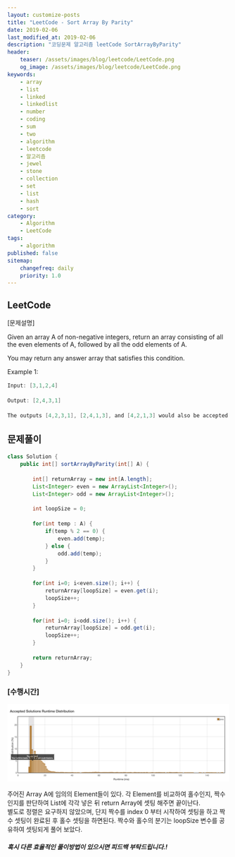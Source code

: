 ```yaml
---
layout: customize-posts
title: "LeetCode - Sort Array By Parity"
date: 2019-02-06
last_modified_at: 2019-02-06
description: "코딩문제 알고리즘 leetCode SortArrayByParity"
header:
    teaser: /assets/images/blog/leetcode/LeetCode.png
    og_image: /assets/images/blog/leetcode/LeetCode.png
keywords:
    - array
    - list
    - linked
    - linkedlist
    - number
    - coding
    - sum
    - two
    - algorithm
    - leetcode
    - 알고리즘
    - jewel
    - stone
    - collection
    - set
    - list
    - hash
    - sort
category:
    - Algorithm
    - LeetCode
tags:
    - algorithm
published: false
sitemap:
    changefreq: daily
    priority: 1.0
---
```


## LeetCode

[문제설명]

Given an array A of non-negative integers, return an array consisting of all the even elements of A, followed by all the odd elements of A.

You may return any answer array that satisfies this condition.

Example 1:
```java
Input: [3,1,2,4]

Output: [2,4,3,1]

The outputs [4,2,3,1], [2,4,1,3], and [4,2,1,3] would also be accepted.
```


## 문제풀이

```java
class Solution {
    public int[] sortArrayByParity(int[] A) {
        
        int[] returnArray = new int[A.length];
        List<Integer> even = new ArrayList<Integer>();
        List<Integer> odd = new ArrayList<Integer>();
        
        int loopSize = 0;
            
        for(int temp : A) {
            if(temp % 2 == 0) {
                even.add(temp);
            } else {
                odd.add(temp);
            }
        }
        
        for(int i=0; i<even.size(); i++) {
            returnArray[loopSize] = even.get(i);
            loopSize++;
        }
        
        for(int i=0; i<odd.size(); i++) {
            returnArray[loopSize] = odd.get(i);
            loopSize++;
        }
        
        return returnArray;
    }
}
```

### [수행시간]
![submit](/assets/images/blog/leetcode/Sort_Array_By_Parity.png)

주어진 Array A에 임의의 Element들이 있다. 각 Element를 비교하여 홀수인지, 짝수인지를 판단하여 List에 각각 넣은 뒤 return Array에 셋팅 해주면 끝이난다.  
별도로 정렬은 요구하지 않았으며, 단지 짝수를 index 0 부터 시작하여 셋팅을 하고 짝수 셋팅이 완료된 후 홀수 셋팅을 하면된다. 짝수와 홀수의 분기는 loopSize 변수를 공유하여 셋팅되게 풀어 보았다.

##### 혹시 다른 효율적인 풀이방법이 있으시면 피드백 부탁드립니다.!
